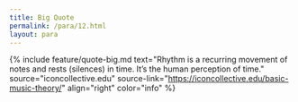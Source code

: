 ```yaml
---
title: Big Quote
permalink: /para/12.html
layout: para
---
```



{% include feature/quote-big.md text="Rhythm is a recurring movement of notes and rests (silences) in time. It’s the human perception of time." source="iconcollective.edu" source-link="https://iconcollective.edu/basic-music-theory/"  align="right" color="info" %}

<!--Code for epigraph: 

```{% raw %}{% include feature/quote.md text="Our last day in camp. The order to get ready for an early start tomorrow has gone forth, and we must leave our delightful wild life and return to the land of boiled shirts and stovepipe hats." objectid="beinecke-pdf" source="Page 28"%}{% endraw %} ```-->

